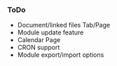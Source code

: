 ### ToDo

* Document/linked files Tab/Page
* Module update feature
* Calendar Page
* CRON support
* Module export/import options
